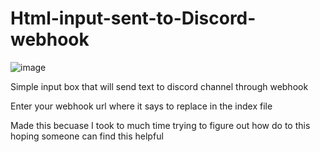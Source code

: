 # Html-input-sent-to-Discord-webhook

![image](https://user-images.githubusercontent.com/65517098/139466793-8f9d2bdb-922d-4a47-8a04-fb8b409ea1ea.png)

Simple input box that will send text to discord channel through webhook

Enter your webhook url where it says to replace in the index file

Made this becuase I took to much time trying to figure out how do to this hoping someone can find this helpful
